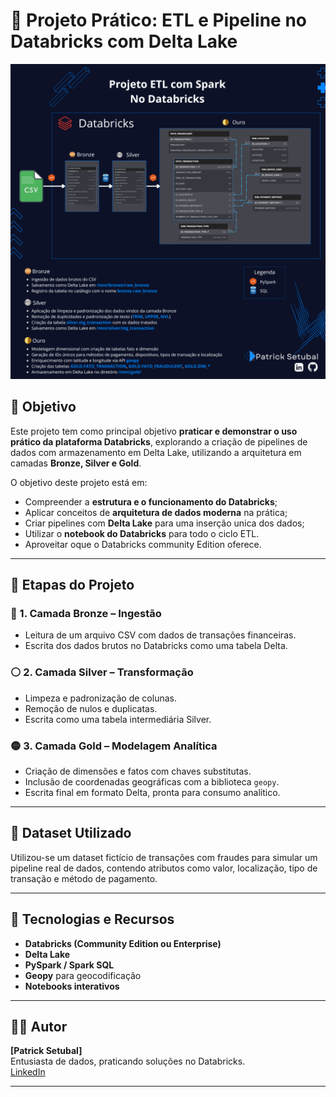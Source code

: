 # 🚀 Projeto Prático: ETL e Pipeline no Databricks com Delta Lake

![Visão Geral do Projeto](https://github.com/Patrick-Setubal/Project/blob/main/etl_databricks_spark/elt_databricks_spark.png?raw=true)

## 🎯 Objetivo

Este projeto tem como principal objetivo **praticar e demonstrar o uso prático da plataforma Databricks**, explorando a criação de pipelines de dados com armazenamento em Delta Lake, utilizando a arquitetura em camadas **Bronze, Silver e Gold**.

O objetivo deste projeto está em:

- Compreender a **estrutura e o funcionamento do Databricks**;
- Aplicar conceitos de **arquitetura de dados moderna** na prática;
- Criar pipelines com **Delta Lake** para uma inserção unica dos dados;
- Utilizar o **notebook do Databricks** para todo o ciclo ETL.
- Aproveitar oque o Databricks community Edition oferece.

---

## 🧱 Etapas do Projeto

### 🔹 1. Camada Bronze – Ingestão

- Leitura de um arquivo CSV com dados de transações financeiras.
- Escrita dos dados brutos no Databricks como uma tabela Delta.

### ⚪ 2. Camada Silver – Transformação

- Limpeza e padronização de colunas.
- Remoção de nulos e duplicatas.
- Escrita como uma tabela intermediária Silver.

### 🟡 3. Camada Gold – Modelagem Analítica

- Criação de dimensões e fatos com chaves substitutas.
- Inclusão de coordenadas geográficas com a biblioteca `geopy`.
- Escrita final em formato Delta, pronta para consumo analítico.

---

## 🧪 Dataset Utilizado

Utilizou-se um dataset fictício de transações com fraudes para simular um pipeline real de dados, contendo atributos como valor, localização, tipo de transação e método de pagamento.

---

## 🧰 Tecnologias e Recursos

- **Databricks (Community Edition ou Enterprise)**
- **Delta Lake**
- **PySpark / Spark SQL**
- **Geopy** para geocodificação
- **Notebooks interativos**

---

## 👨‍💻 Autor

**[Patrick Setubal]**  
Entusiasta de dados, praticando soluções no Databricks.  
[LinkedIn](https://www.linkedin.com/in/patrick-setubal-2b502b115/)


---


